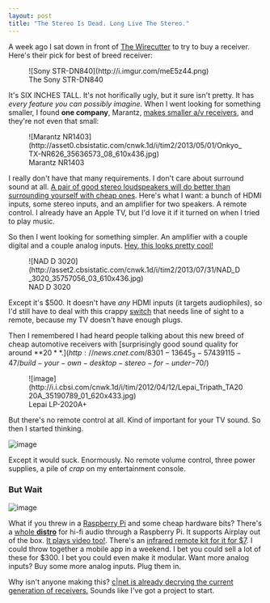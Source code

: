 ```yaml
---
layout: post
title: "The Stereo Is Dead. Long Live The Stereo."
---
```


A week ago I sat down in front of [The Wirecutter](http://thewirecutter.com/reviews/the-best-receiver/) to try to buy a receiver. Here's their pick for best of breed receiver:
<figure>
![Sony STR-DN840](http://i.imgur.com/meE5z44.png)
<figcaption>The Sony STR-DN840</figcaption>
</figure>

It's SIX INCHES TALL. It's not horifically ugly, but it sure isn't pretty. It has _every feature you can possibly imagine_. When I went looking for something smaller, I found **one company**, Marantz, [makes smaller a/v receivers](http://reviews.cnet.com/av-receivers/marantz-nr1403/4505-6466_7-35315284.html), and they're not even that small:
<figure>
![Marantz NR1403](http://asset0.cbsistatic.com/cnwk.1d/i/tim2/2013/05/01/Onkyo_TX-NR626_35636573_08_610x436.jpg)
<figcaption>Marantz NR1403</figcaption>
</figure>

I really don't have that many requirements. I don't care about surround sound at all. [A pair of good stereo loudspeakers will do better than surrounding yourself with cheap ones](http://news.cnet.com/8301-13645_3-57602824-47/is-a-stereo-receiver-right-for-you/). Here's what I want: a bunch of HDMI inputs, some stereo inputs, and an amplifier for two speakers. A remote control. I already have an Apple TV, but I'd love it if it turned on when I tried to play music.

So then I went looking for something simpler. An amplifier with a couple digital and a couple analog inputs. [Hey, this looks pretty cool!](http://reviews.cnet.com/amplifiers-preamps-processors/nad-d-3020/4505-7871_7-35757056.html)
<figure>
![NAD D 3020](http://asset2.cbsistatic.com/cnwk.1d/i/tim2/2013/07/31/NAD_D_3020_35757056_03_610x436.jpg)
<figcaption>NAD D 3020</figcaption>
</figure>

Except it's $500. It doesn't have _any_ HDMI inputs (it targets audiophiles), so I'd still have to deal with this crappy [switch](http://www.amazon.com/Kinivo-501BN-Premium-wireless-adapter/dp/B0049SCB2Y) that needs line of sight to a remote, because my TV doesn't have enough plugs.

Then I remembered I had heard people talking about this new breed of cheap automotive receivers with [surprisingly good sound quality for around **$20**.](http://news.cnet.com/8301-13645_3-57439115-47/build-your-own-desktop-stereo-for-under-$70/)
<figure>
![image](http://i.i.cbsi.com/cnwk.1d/i/tim/2012/04/12/Lepai_Tripath_TA2020A_35190789_01_620x433.jpg)
<figcaption>Lepai LP-2020A+</figcaption>
</figure>

But there's no remote control at all. Kind of important for your TV sound. So then I started thinking.

![image](http://i.imgur.com/qnV8grM.jpg)

Except it would suck. Enormously. No remote volume control, three power supplies, a pile of _crap_ on my entertainment console.

### But Wait

![image](http://i.imgur.com/gDXcNSC.jpg)

What if you threw in a [Raspberry Pi](http://www.raspberrypi.org/) and some cheap hardware bits? There's a [whole **distro**](http://www.raspyfi.com/) for hi-fi audio through a Raspberry Pi. It supports Airplay out of the box. [It plays video too!](http://www.raspbmc.com/). There's an [infrared remote kit for it for $7](http://www.amazon.com/Kootek-Raspberry-Infrared-Control-Receiver/dp/B00COJ31YC). I could throw together a mobile app in a weekend. I bet you could sell a lot of these for $300. I bet you could even make it modular. Want more analog inputs? Buy some more analog inputs. Plug them in.

Why isn't anyone making this? [c|net is already decrying the current generation of receivers.](http://reviews.cnet.com/8301-33199_7-57576681-221/how-to-save-the-av-receiver/) Sounds like I've got a project to start.